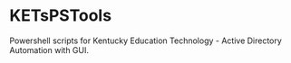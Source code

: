 # KETsPSTools
Powershell scripts for Kentucky Education Technology - Active Directory Automation with GUI.
